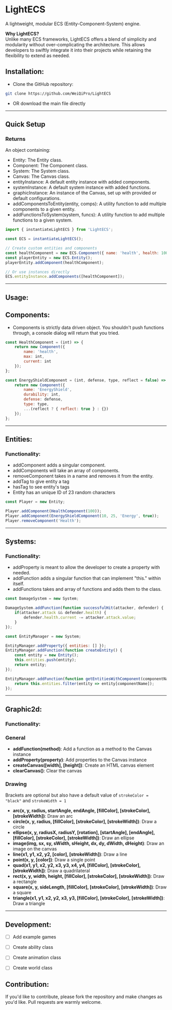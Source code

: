 # LightECS

A lightweight, modular ECS (Entity-Component-System) engine.

**Why LightECS?**  
Unlike many ECS frameworks, LightECS offers a blend of simplicity and modularity without over-complicating the architecture. This allows developers to swiftly integrate it into their projects while retaining the flexibility to extend as needed.

## Installation:

- Clone the GitHub repository:
```bash
git clone https://github.com/WeiQiPro/LightECS
```
- OR download the main file directly
---

## Quick Setup
### Returns
  An object containing:

  - Entity: The Entity class.
  - Component: The Component class.
  - System: The System class.
  - Canvas: The Canvas class.
  - entityInstance: A default entity instance with added components.
  - systemInstance: A default system instance with added functions.
  - graphicInstance: An instance of the Canvas, set up with provided or default configurations.
  - addComponentsToEntity(entity, comps): A utility function to add multiple components to a given entity.
  - addFunctionsToSystem(system, funcs): A utility function to add multiple functions to a given system.

```js
import { instantiateLightECS } from 'LightECS';

const ECS = instantiateLightECS();

// Create custom entities and components
const healthComponent = new ECS.Component({ name: 'health', health: 100 });
const playerEntity = new ECS.Entity();
playerEntity.addComponent(healthComponent);

// Or use instances directly
ECS.entityInstance.addComponents([healthComponent]);
```
---


## Usage:

## Components:
- Components is strictly data driven object. You shouldn't push functions through, a console dialog will return that you tried.

```js
const HealthComponent = (int) => {
    return new Component({
        name: 'health',
        max: int,
        current: int
    });
};

const EnergyShieldComponent = (int, defense, type, reflect = false) => {
    return new Component({
        name: 'EnergyShield',
        durability: int,
        defense: defense,
        type: type,
        ...(reflect ? { reflect: true } : {})
    });
};
```
---

## Entities:
### Functionality:
  - addComponent adds a singular component.
  - addComponents will take an array of components.
  - removeComponent takes in a name and removes it from the entity.
  - addTag to give entity a tag
  - hasTag to see entity's tags
  - Entity has an unique ID of 23 random characters

```js
const Player = new Entity;

Player.addComponent(HealthComponent(100));
Player.addComponent(EnergyShieldComponent(10, 25, 'Energy', true));
Player.removeComponent('Health');
```
---

## Systems:
### Functionality:
  - addProperty is meant to allow the developer to create a property with needed.
  - addFunction adds a singular function that can implement "this." within itself.
  - addFunctions takes and array of functions and adds them to the class.


```js
const DamageSystem = new System;

DamageSystem.addFunction(function successfulHit(attacker, defender) {
    if(attacker.attack && defender.health) {
        defender.health.current -= attacker.attack.value; 
    }
});

const EntityManager = new System;

EntityManager.addProperty({ entities: [] });
EntityManager.addFunction(function createEntity() {
    const entity = new Entity();
    this.entities.push(entity);
    return entity;
});

EntityManager.addFunction(function getEntitiesWithComponent(componentName) {
    return this.entities.filter(entity => entity[componentName]);
});
```
---
## Graphic2d:
### Functionality:
### General

- **addFunction(method)**: Add a function as a method to the Canvas instance
- **addProperty(property)**: Add properties to the Canvas instance
- **createCanvas([width], [height])**: Create an HTML canvas element
- **clearCanvas()**: Clear the canvas

### Drawing
Brackets are optional but also have a default value of `strokeColor = "black"` and `strokeWidth = 1`
- **arc(x, y, radius, startAngle, endAngle, [fillColor], [strokeColor], [strokeWidth])**: Draw an arc
- **circle(x, y, radius, [fillColor], [strokeColor], [strokeWidth])**: Draw a circle
- **ellipse(x, y, radiusX, radiusY, [rotation], [startAngle], [endAngle], [fillColor], [strokeColor], [strokeWidth])**: Draw an ellipse
- **image(img, sx, sy, sWidth, sHeight, dx, dy, dWidth, dHeight)**: Draw an image on the canvas
- **line(x1, y1, x2, y2, [color], [strokeWidth])**: Draw a line
- **point(x, y, [color])**: Draw a single point
- **quad(x1, y1, x2, y2, x3, y3, x4, y4, [fillColor], [strokeColor], [strokeWidth])**: Draw a quadrilateral
- **rect(x, y, width, height, [fillColor], [strokeColor], [strokeWidth])**: Draw a rectangle
- **square(x, y, sideLength, [fillColor], [strokeColor], [strokeWidth])**: Draw a square
- **triangle(x1, y1, x2, y2, x3, y3, [fillColor], [strokeColor], [strokeWidth])**: Draw a triangle

---

## Development:
- [ ] Add example games
- [ ] Create ability class
- [ ] Create animation class
- [ ] Create world class


## Contribution:
If you'd like to contribute, please fork the repository and make changes as you'd like. Pull requests are warmly welcome.

